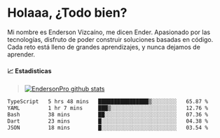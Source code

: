 
# Holaaa, ¿Todo bien?

Mi nombre es Enderson Vizcaíno, me dicen Ender. Apasionado por las tecnologías, disfruto de poder construir soluciones basadas en código. Cada reto está lleno de grandes aprendizajes, y nunca dejamos de aprender. 

#### :chart_with_upwards_trend: Estadisticas
> [![EndersonPro github stats](https://github-readme-stats.vercel.app/api?username=endersonpro&theme=vue-dark&show_icons=true)](https://github.com/anuraghazra/github-readme-stats) 


<!--START_SECTION:waka-->

```txt
TypeScript   5 hrs 48 mins   ████████████████▒░░░░░░░░   65.87 %
YAML         1 hr 7 mins     ███▒░░░░░░░░░░░░░░░░░░░░░   12.76 %
Bash         38 mins         ██░░░░░░░░░░░░░░░░░░░░░░░   07.36 %
Dart         23 mins         █░░░░░░░░░░░░░░░░░░░░░░░░   04.38 %
JSON         18 mins         █░░░░░░░░░░░░░░░░░░░░░░░░   03.54 %
```

<!--END_SECTION:waka-->

[website]: https://endersonpro.github.io/portfolio/
[twitter]: https://twitter.com/endersonj_
[youtube]: https://youtube.com/ByEnderson
[instagram]: https://instagram.com/endersonvizc
[linkedin]: https://www.linkedin.com/in/enderson-vizcaino-2aa927175/
